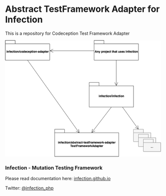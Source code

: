 # Abstract TestFramework Adapter for Infection

This is a repository for Codeception Test Framework Adapter

![test-framework-adapter](./docs/test-framework-adapter.png)

### Infection - Mutation Testing Framework

Please read documentation here: [infection.github.io](http://infection.github.io)

Twitter: [@infection_php](http://twitter.com/infection_php)
